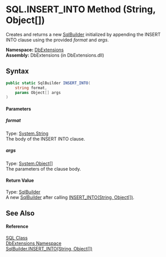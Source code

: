 SQL.INSERT_INTO Method (String, Object[])
=========================================
Creates and returns a new [SqlBuilder][1] initialized by appending the INSERT INTO clause using the provided *format* and *args*.

**Namespace:** [DbExtensions][2]  
**Assembly:** DbExtensions (in DbExtensions.dll)

Syntax
------

```csharp
public static SqlBuilder INSERT_INTO(
	string format,
	params Object[] args
)
```

#### Parameters

##### *format*
Type: [System.String][3]  
The body of the INSERT INTO clause.

##### *args*
Type: [System.Object][4][]  
The parameters of the clause body.

#### Return Value
Type: [SqlBuilder][1]  
 A new [SqlBuilder][1] after calling [INSERT_INTO(String, Object[])][5]. 

See Also
--------

#### Reference
[SQL Class][6]  
[DbExtensions Namespace][2]  
[SqlBuilder.INSERT_INTO(String, Object[])][5]  

[1]: ../SqlBuilder/README.md
[2]: ../README.md
[3]: http://msdn.microsoft.com/en-us/library/s1wwdcbf
[4]: http://msdn.microsoft.com/en-us/library/e5kfa45b
[5]: ../SqlBuilder/INSERT_INTO_1.md
[6]: README.md